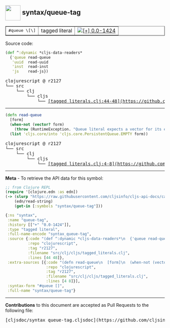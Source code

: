 ## <img width="48px" valign="middle" src="http://i.imgur.com/Hi20huC.png"> syntax/queue-tag

 <table border="1">
<tr>
<td><samp>#queue \[\]</samp></td>
<td>tagged literal</td>
<td><a href="https://github.com/cljsinfo/cljs-api-docs/tree/0.0-1424"><img valign="middle" alt="[+] 0.0-1424" src="https://img.shields.io/badge/+-0.0--1424-lightgrey.svg"></a> </td>
</tr>
</table>






Source code:

```clj
(def ^:dynamic *cljs-data-readers*
  {'queue read-queue
   'uuid  read-uuid
   'inst  read-inst
   'js    read-js})
```

 <pre>
clojurescript @ r2127
└── src
    └── clj
        └── cljs
            └── <ins>[tagged_literals.clj:44-48](https://github.com/clojure/clojurescript/blob/r2127/src/clj/cljs/tagged_literals.clj#L44-L48)</ins>
</pre>


---

```clj
(defn read-queue
  [form]
  (when-not (vector? form)
    (throw (RuntimeException. "Queue literal expects a vector for its elements.")))
  (list 'cljs.core/into 'cljs.core.PersistentQueue.EMPTY form))
```

 <pre>
clojurescript @ r2127
└── src
    └── clj
        └── cljs
            └── <ins>[tagged_literals.clj:4-8](https://github.com/clojure/clojurescript/blob/r2127/src/clj/cljs/tagged_literals.clj#L4-L8)</ins>
</pre>

---

__Meta__ - To retrieve the API data for this symbol:

```clj
;; from Clojure REPL
(require '[clojure.edn :as edn])
(-> (slurp "https://raw.githubusercontent.com/cljsinfo/cljs-api-docs/catalog/cljs-api.edn")
    (edn/read-string)
    (get-in [:symbols "syntax/queue-tag"]))
```

```clj
{:ns "syntax",
 :name "queue-tag",
 :history [["+" "0.0-1424"]],
 :type "tagged literal",
 :full-name-encode "syntax_queue-tag",
 :source {:code "(def ^:dynamic *cljs-data-readers*\n  {'queue read-queue\n   'uuid  read-uuid\n   'inst  read-inst\n   'js    read-js})",
          :repo "clojurescript",
          :tag "r2127",
          :filename "src/clj/cljs/tagged_literals.clj",
          :lines [44 48]},
 :extra-sources [{:code "(defn read-queue\n  [form]\n  (when-not (vector? form)\n    (throw (RuntimeException. \"Queue literal expects a vector for its elements.\")))\n  (list 'cljs.core/into 'cljs.core.PersistentQueue.EMPTY form))",
                  :repo "clojurescript",
                  :tag "r2127",
                  :filename "src/clj/cljs/tagged_literals.clj",
                  :lines [4 8]}],
 :syntax-form "#queue []",
 :full-name "syntax/queue-tag"}

```

---

__Contributions__ to this document are accepted as Pull Requests to the following file:

 <pre>
[cljsdoc/syntax_queue-tag.cljsdoc](https://github.com/cljsinfo/cljs-api-docs/blob/master/cljsdoc/syntax_queue-tag.cljsdoc)
</pre>

